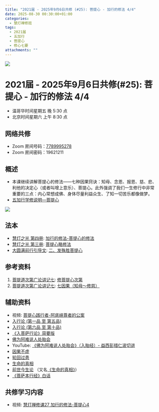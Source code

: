 ```yaml
---
title: "2021届 - 2025年9月6日共修 (#25): 菩提心 - 加行的修法 4/4"
date: 2025-08-30 00:30:00+01:00
categories:
  - 慧灯禅修班
tags:
  - 2021届
  - 五加行
  - 菩提心
  - 修心七要
attachments: ""
---
```

![](/f/up/maxresdefault.jpg)

# 2021届 - 2025年9月6日共修(#25): 菩提心 - 加行的修法 4/4

* 温哥华时间星期五 晚 5:30 点
* 北京时间星期六 上午 8:30 点

## 网络共修

* Zoom 房间号码：[7789995278](https://zoom.us/j/7789995278)
* Zoom 房间密码：19621211

## 概述

* 本课继续讲解菩提心的修法——七种因果窍诀：知母、念恩、报恩、慈、悲、利他的决定心（或者叫增上意乐）、菩提心。此外强调了我们一生修行中非常重要的三点：内心常想成佛、身体尽量利益众生、了知一切苦乐都像做梦。 
* [](<>)[](<>)[](<>)[](<>)[](<>)[](<>)[](<>)[](<>)[](<>)[](https://fohuifayu.com/index.php/huideng-jiangtang/chanxiuke/zen-04/8656-zen04-gy)[](https://fohuifayu.com/index.php/huideng-jiangtang/chanxiuke/zen-04/8656-zen04-gy)[五加行学修说明—菩提心](https://fohuifayu.com/index.php/huideng-jiangtang/chanxiuke/zen-04/8657-zen04-ptx)

![](/f/up/1723315645-905474647-g_n.jpg)

## [](https://fohuifayu.com/index.php/huideng-jiangtang/chanxiuke/zen-04/8657-zen04-ptx)法本

* [](<>)[](<>)[](<>)[](https://huidengchanxiu.net/books/b3/)[](https://fohuifayu.com/index.php/huideng-zhiguang/huideng-series/si-ce)[](https://fohuifayu.com/index.php/huideng-zhiguang/huideng-series/si-ce/236-a00033)[](https://fohuifayu.com/index.php/huideng-zhiguang/huideng-chanxiu/di-si-ce)[](https://fohuifayu.com/index.php/other-column/xiangguan-jinglun/lundian/qianxing-yindaowen/8394-d42)[](https://fohuifayu.com/index.php/huideng-zhiguang/huideng-chanxiu)[慧灯之光 第四册](https://fohuifayu.com/index.php/huideng-zhiguang/huideng-series/si-ce): [加行的修法-菩提心的修法](https://fohuifayu.com/index.php/huideng-zhiguang/huideng-series/si-ce/180-a00028?title=)
* [慧灯之光 第三册](https://fohuifayu.com/index.php/huideng-zhiguang/huideng-series/san-ce): [菩提心略修法](https://fohuifayu.com/index.php/huideng-zhiguang/huideng-series/san-ce/140-a00008)
* [大圆满前行引导文](https://huidengchanxiu.net/refs/qxgs/dymqx-fcgs): [二、发殊胜菩提心](https://huidengchanxiu.net/refs/qxgs/dymqx-fcgs#%E4%BA%8C%E5%8F%91%E6%AE%8A%E8%83%9C%E8%8F%A9%E6%8F%90%E5%BF%83)

## 参考资料

1. [](https://huidengchanxiu.net/refs/qxgs)[](https://www.xianmixuezi.com/%E9%81%93%E6%AC%A1%E7%AC%AC%E6%96%87%E5%BA%93/%E8%8F%A9%E6%8F%90%E9%81%93%E6%AC%A1%E7%AC%AC%E5%B9%BF%E8%AE%BA/%E5%9B%9B%E8%8F%A9%E6%8F%90%E9%81%93%E6%AC%A1%E7%AC%AC%E5%B9%BF%E8%AE%BA%E8%AE%B2%E8%AE%B0%E4%B8%89/%E4%B8%8B%E5%A3%AB%E9%81%93)[菩提道次第广论讲记七](https://www.xianmixuezi.com/%E9%81%93%E6%AC%A1%E7%AC%AC%E6%96%87%E5%BA%93/%E8%8F%A9%E6%8F%90%E9%81%93%E6%AC%A1%E7%AC%AC%E5%B9%BF%E8%AE%BA/%E5%85%AB%E8%8F%A9%E6%8F%90%E9%81%93%E6%AC%A1%E7%AC%AC%E5%B9%BF%E8%AE%BA%E8%AE%B2%E8%AE%B0%E4%B8%83/): [修菩提心次第](https://www.xianmixuezi.com/%E9%81%93%E6%AC%A1%E7%AC%AC%E6%96%87%E5%BA%93/%E8%8F%A9%E6%8F%90%E9%81%93%E6%AC%A1%E7%AC%AC%E5%B9%BF%E8%AE%BA/%E5%85%AB%E8%8F%A9%E6%8F%90%E9%81%93%E6%AC%A1%E7%AC%AC%E5%B9%BF%E8%AE%BA%E8%AE%B2%E8%AE%B0%E4%B8%83/%E4%BF%AE%E8%8F%A9%E6%8F%90%E5%BF%83%E6%AC%A1%E7%AC%AC)
2. [菩提道次第广论讲记七](https://www.xianmixuezi.com/%E9%81%93%E6%AC%A1%E7%AC%AC%E6%96%87%E5%BA%93/%E8%8F%A9%E6%8F%90%E9%81%93%E6%AC%A1%E7%AC%AC%E5%B9%BF%E8%AE%BA/%E5%85%AB%E8%8F%A9%E6%8F%90%E9%81%93%E6%AC%A1%E7%AC%AC%E5%B9%BF%E8%AE%BA%E8%AE%B2%E8%AE%B0%E4%B8%83/): [七因果（知母～修慈）](https://www.xianmixuezi.com/%E9%81%93%E6%AC%A1%E7%AC%AC%E6%96%87%E5%BA%93/%E8%8F%A9%E6%8F%90%E9%81%93%E6%AC%A1%E7%AC%AC%E5%B9%BF%E8%AE%BA/%E5%85%AB%E8%8F%A9%E6%8F%90%E9%81%93%E6%AC%A1%E7%AC%AC%E5%B9%BF%E8%AE%BA%E8%AE%B2%E8%AE%B0%E4%B8%83/%E4%B8%83%E5%9B%A0%E6%9E%9C%E7%9F%A5%E6%AF%8D%E4%BF%AE%E6%85%88)

## **辅助资料**

* [](https://fohuifayu.com/index.php/shipin-jingcui/wenda-zhailu/8615-v21021-v11)[](https://fohuifayu.com/index.php/shipin-jingcui/wenda-zhailu/2575-V16083-V04?title=)视频: [](https://fohuifayu.com/index.php/shipin-jingcui/wenda-zhailu/10178-w17049-v01)[](https://fohuifayu.com/index.php/shipin-jingcui/jingcai-shipin/10716-y10005-y06?title=)[菩提心践行者-阿底峡尊者的公案](https://fohuifayu.com/index.php/shipin-jingcui/jingcai-shipin/10308-y16018-y02?title=)
* [入行论 (第一品 至 第五品)](https://huidengvan.com/posts/2023-08-12-%E5%89%8D%E8%A1%8C%E8%A1%A5%E4%B9%A0%E7%8F%AD%E5%85%A5%E8%A1%8C%E8%AE%BA%E5%AD%A6%E4%B9%A0%E9%80%9A%E7%9F%A5-2024%E5%B9%B42%E6%9C%88~2024%E5%B9%B410%E6%9C%88/)
* [入行论 (第六品 至 第十品)](https://huidengvan.com/posts/2025-02-04-%E5%89%8D%E8%A1%8C%E8%A1%A5%E4%B9%A0%E7%8F%AD%E5%AD%A6%E4%B9%A0%E9%80%9A%E7%9F%A5-%E5%85%A5%E8%A1%8C%E8%AE%BA-%E7%AC%AC%E5%85%AD%E5%93%81-%E8%87%B3-%E7%AC%AC%E5%8D%81%E5%93%81-2025%E5%B9%B43%E6%9C%88~2025%E5%B9%B49%E6%9C%88/)
* [《入菩萨行论》简要版](https://fohuifayu.com/index.php/huideng-jiangtang/fojiao-xinlixue/rupusaxinglun-jianyaoban)
* [佛为阿难说人处胎会](https://www.xianmixuezi.com/%E4%BD%9B%E7%BB%8F%E5%AE%9D%E5%85%B8%E7%B3%BB%E5%88%97/%E4%BD%9B%E4%B8%BA%E9%98%BF%E9%9A%BE%E8%AF%B4%E4%BA%BA%E5%A4%84%E8%83%8E%E4%BC%9A)
* YouTube: [《佛为阿难说人处胎会》（入胎经）- 益西彭措仁波切讲](https://www.youtube.com/playlist?list=PLhWZG2Q06Mnx_3mNtXFpdkoUnuYxJ7aYo)
* [因果不虚](https://huidengvan.com/tags/%E5%9B%A0%E6%9E%9C%E4%B8%8D%E8%99%9A/)
* [轮回过患](https://huidengvan.com/tags/%E8%BD%AE%E5%9B%9E%E8%BF%87%E6%82%A3/)
* [生命的真相](https://fohuifayu.com/index.php/huideng-zhiguang/huideng-series/shi-ce/8195-a00122?title=)
* [前世今生论](https://www.xuefozhijia.net/%E5%BC%95%E8%B7%AF%E6%98%8E%E7%81%AF/%E5%89%8D%E4%B8%96%E4%BB%8A%E7%94%9F%E8%AE%BA) （又名[《生命的真相》](https://files.luminouswisdom.ca/books/%E7%94%9F%E5%91%BD%E7%9A%84%E7%9C%9F%E7%9B%B8.pdf)）
* [](http://read.goodweb.net.cn/news/news_more.asp?lm2=2377)[《菩萨本行经》白话](http://read.goodweb.net.cn/news/news_more.asp?lm2=2377)

## **共修学习内容**

* 视频: [](https://fohuifayu.com/index.php/huideng-jiangtang/chanxiuke/zen-04/2801-l18079)[](https://fohuifayu.com/index.php/huideng-jiangtang/chanxiuke/zen-04/2834-l18080)[慧灯禅修课27 加行的修法-菩提心4](https://fohuifayu.com/index.php/huideng-jiangtang/chanxiuke/zen-04/2836-l18081)[](<>)
